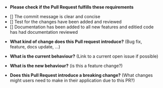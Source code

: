 * **Please check if the Pull Request fulfills these requirements**
- [] The commit message is clear and concise
- [] Test for the changes have been added and reviewed
- [] Documentation has been added to all new features and editied code has had documentation reviewed

* **What kind of change does this Pull request introduce?** (Bug fix, feature, docs update, ...)

* **What is the current behaviour?** (Link to a current open issue if possible)

* **What is the new behaviour?** (is this a feature change?)

* **Does this Pull Request introduce a breaking change?** (What changes might users need to make in their application due to this PR?)